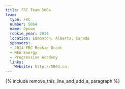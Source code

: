 ```yaml
---
title: FRC Team 5064
team:
  type: FRC
  number: 5064
  name: Opcom
  rookie_year: 2014
  location: Edmonton, Alberta, Canada
  sponsors:
  - 2014 FRC Rookie Grant
  - MEG Energy
  - Progressive Academy
  links:
    Website: http://5064.ca
---
```


{% include remove_this_line_and_add_a_paragraph %}
